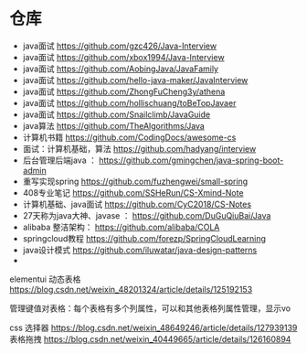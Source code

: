 # 仓库

- java面试 https://github.com/gzc426/Java-Interview
- java面试 https://github.com/xbox1994/Java-Interview
- java面试 https://github.com/AobingJava/JavaFamily
- java面试 https://github.com/hello-java-maker/JavaInterview
- java面试 https://github.com/ZhongFuCheng3y/athena
- java面试 https://github.com/hollischuang/toBeTopJavaer
- java面试 https://github.com/Snailclimb/JavaGuide
- java算法 https://github.com/TheAlgorithms/Java
- 计算机书籍 https://github.com/CodingDocs/awesome-cs
- 面试：计算机基础，算法 https://github.com/hadyang/interview
- 后台管理后端java ： https://github.com/gmingchen/java-spring-boot-admin
- 重写实现spring https://github.com/fuzhengwei/small-spring
- 408专业笔记 https://github.com/SSHeRun/CS-Xmind-Note
- 计算机基础、java面试 https://github.com/CyC2018/CS-Notes
- 27天称为java大神、javase ： https://github.com/DuGuQiuBai/Java
- alibaba 整洁架构： https://github.com/alibaba/COLA
- springcloud教程 https://github.com/forezp/SpringCloudLearning
- java设计模式 https://github.com/iluwatar/java-design-patterns
-

elementui 动态表格 https://blog.csdn.net/weixin_48201324/article/details/125192153


管理键值对表格：每个表格有多个列属性，可以和其他表格列属性管理，显示vo


css 选择器 https://blog.csdn.net/weixin_48649246/article/details/127939139   
表格拖拽 https://blog.csdn.net/weixin_40449665/article/details/126160894
